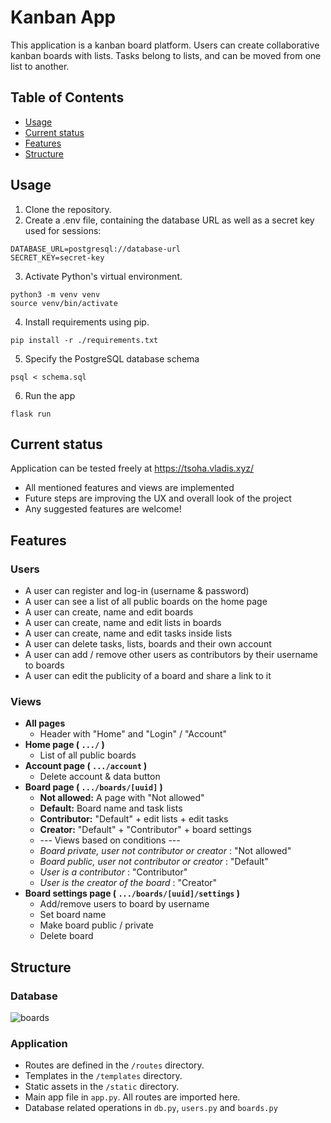 # Kanban App

This application is a kanban board platform.
Users can create collaborative kanban boards with lists.
Tasks belong to lists, and can be moved from one list to another.

## Table of Contents
- [Usage](#usage)
- [Current status](#current-status)
- [Features](#features)
- [Structure](#structure)

## Usage
1. Clone the repository.
2. Create a .env file, containing the database URL as well as a secret key used for sessions:
```
DATABASE_URL=postgresql://database-url
SECRET_KEY=secret-key
```
3. Activate Python's virtual environment.
```
python3 -m venv venv
source venv/bin/activate
```
4. Install requirements using pip.
```
pip install -r ./requirements.txt
```
5. Specify the PostgreSQL database schema
```
psql < schema.sql
```
6. Run the app
```
flask run
```

## Current status
Application can be tested freely at https://tsoha.vladis.xyz/
- All mentioned features and views are implemented
- Future steps are improving the UX and overall look of the project
- Any suggested features are welcome!

## Features

### Users
- A user can register and log-in (username & password)
- A user can see a list of all public boards on the home page
- A user can create, name and edit boards
- A user can create, name and edit lists in boards
- A user can create, name and edit tasks inside lists
- A user can delete tasks, lists, boards and their own account
- A user can add / remove other users as contributors by their username to boards
- A user can edit the publicity of a board and share a link to it

### Views
* **All pages**
	* Header with "Home" and "Login" / "Account"
* **Home page ( `.../` )**
	* List of all public boards
* **Account page ( `.../account` )**
	* Delete account & data button
* **Board page ( `.../boards/[uuid]` )**
	* **Not allowed:** A page with "Not allowed"
	* **Default:** Board name and task lists
	* **Contributor:** "Default" + edit lists + edit tasks
 	* **Creator:** "Default" + "Contributor" + board settings
 	* --- Views based on conditions ---
 	* *Board private, user not contributor or creator* : "Not allowed"
 	* *Board public, user not contributor or creator* : "Default"
 	* *User is a contributor* : "Contributor"
 	* *User is the creator of the board* : "Creator"
* **Board settings page ( `.../boards/[uuid]/settings` )**
  * Add/remove users to board by username
  * Set board name
  * Make board public / private
  * Delete board

## Structure

### Database
![boards](https://github.com/user-attachments/assets/80c4016c-6617-4004-8e9e-0106a2ba4567)

### Application
- Routes are defined in the `/routes` directory.
- Templates in the `/templates` directory.
- Static assets in the `/static` directory.
- Main app file in `app.py`. All routes are imported here.
- Database related operations in `db.py`, `users.py` and `boards.py`
